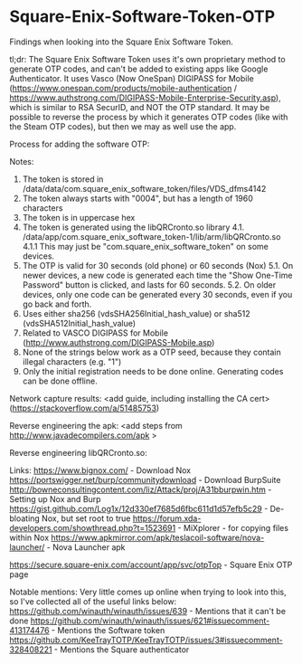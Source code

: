 # Square-Enix-Software-Token-OTP
Findings when looking into the Square Enix Software Token.

tl;dr: The Square Enix Software Token uses it's own proprietary method to generate OTP codes, and can't be added to existing apps like Google Authenticator. It uses Vasco (Now OneSpan) DIGIPASS for Mobile (https://www.onespan.com/products/mobile-authentication / https://www.authstrong.com/DIGIPASS-Mobile-Enterprise-Security.asp), which is similar to RSA SecurID, and NOT the OTP standard.
It may be possible to reverse the process by which it generates OTP codes (like with the Steam OTP codes), but then we may as well use the app.

Process for adding the software OTP:
<add steps>

Notes:
1. The token is stored in /data/data/com.square_enix_software_token/files/VDS_dfms4142
2. The token always starts with "0004", but has a length of 1960 characters
3. The token is in uppercase hex
4. The token is generated using the libQRCronto.so library
4.1. /data/app/com.square_enix_software_token-1/lib/arm/libQRCronto.so
4.1.1 This may just be "com.square_enix_software_token" on some devices.
5. The OTP is valid for 30 seconds (old phone) or 60 seconds (Nox)
5.1. On newer devices, a new code is generated each time the "Show One-Time Password" button is clicked, and lasts for 60 seconds.
5.2. On older devices, only one code can be generated every 30 seconds, even if you go back and forth.
6. Uses either sha256 (vdsSHA256Initial_hash_value) or sha512 (vdsSHA512Initial_hash_value)
7. Related to VASCO DIGIPASS for Mobile (http://www.authstrong.com/DIGIPASS-Mobile.asp)
8. None of the strings below work as a OTP seed, because they contain illegal characters (e.g. "1")
9. Only the initial registration needs to be done online. Generating codes can be done offline.

Network capture results:
<add guide, including installing the CA cert> (https://stackoverflow.com/a/51485753)
<insert burp results>

Reverse engineering the apk:
<add steps from http://www.javadecompilers.com/apk >

Reverse engineering libQRCronto.so:
<add Ghidra results>

Links:
https://www.bignox.com/ - Download Nox
https://portswigger.net/burp/communitydownload - Download BurpSuite
http://bowneconsultingcontent.com/liz/Attack/proj/A31bburpwin.htm - Setting up Nox and Burp
https://gist.github.com/Log1x/12d330ef7685d6fbc611d1d57efb5c29 - De-bloating Nox, but set root to true
https://forum.xda-developers.com/showthread.php?t=1523691 - MiXplorer - for copying files within Nox
https://www.apkmirror.com/apk/teslacoil-software/nova-launcher/ - Nova Launcher apk

https://secure.square-enix.com/account/app/svc/otpTop - Square Enix OTP page

Notable mentions:
Very little comes up online when trying to look into this, so I've collected all of the useful links below:
https://github.com/winauth/winauth/issues/639 - Mentions that it can't be done
https://github.com/winauth/winauth/issues/621#issuecomment-413174476 - Mentions the Software token
https://github.com/KeeTrayTOTP/KeeTrayTOTP/issues/3#issuecomment-328408221 - Mentions the Square authenticator

